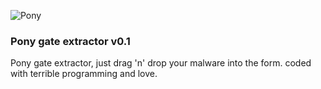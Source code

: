 ![Pony](https://cloud.githubusercontent.com/assets/8536299/18226595/7e8a8974-720d-11e6-9937-a5a7e92ef6e6.png)

### Pony gate extractor v0.1
Pony gate extractor, just drag 'n' drop your malware into the form.
coded with terrible programming and love.
